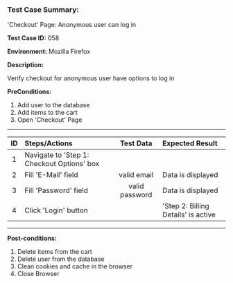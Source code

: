 
### Test Case Summary:

'Checkout' Page: Anonymous user can log in 

**Test Case ID:** 058

**Environment:** Mozilla Firefox

**Description:**

Verify checkout for anonymous user have options to log in

**PreConditions:**
1. Add user to the database
2. Add items to the cart
3. Open 'Checkout' Page
---

|      ID       | Steps/Actions            |  Test Data  | Expected Result |
|:------------:|:------------------------|:---------------:|:---------------|
|1| Navigate to 'Step 1: Checkout Options' box | |
|2| Fill 'E-Mail' field | valid email | Data is displayed
|3| Fill 'Password' field | valid password| Data is displayed
|4| Click 'Login' button || 'Step 2: Billing Details' is active
---

**Post-conditions:**
1. Delete items from the cart
2. Delete user from the database
3. Clean cookies and cache in the browser
4. Close Browser